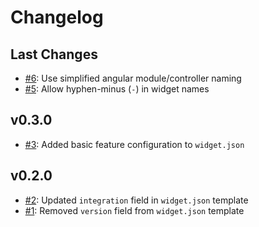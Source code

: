 # Changelog

## Last Changes

- [#6](https://github.com/LaxarJS/grunt-init-laxar-widget/issues/6): Use simplified angular module/controller naming
- [#5](https://github.com/LaxarJS/grunt-init-laxar-widget/issues/5): Allow hyphen-minus (`-`) in widget names


## v0.3.0

- [#3](https://github.com/LaxarJS/grunt-init-laxar-widget/issues/3): Added basic feature configuration to `widget.json`


## v0.2.0

- [#2](https://github.com/LaxarJS/grunt-init-laxar-widget/issues/2): Updated `integration` field in `widget.json` template
- [#1](https://github.com/LaxarJS/grunt-init-laxar-widget/issues/1): Removed `version` field from `widget.json` template
